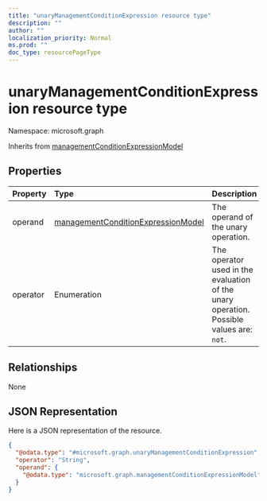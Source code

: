 ```yaml
---
title: "unaryManagementConditionExpression resource type"
description: ""
author: ""
localization_priority: Normal
ms.prod: ""
doc_type: resourcePageType
---
```


# unaryManagementConditionExpression resource type


Namespace: microsoft.graph




Inherits from [managementConditionExpressionModel](../resources/managementconditionexpressionmodel.md)

## Properties
|Property|Type|Description|
|:---|:---|:---|
|operand|[managementConditionExpressionModel](../resources/managementconditionexpressionmodel.md)|The operand of the unary operation.|
|operator|Enumeration|The operator used in the evaluation of the unary operation. Possible values are: `not`.|

## Relationships
None

## JSON Representation
Here is a JSON representation of the resource.
<!-- {
  "blockType": "resource",
  "@odata.type": "microsoft.graph.unaryManagementConditionExpression"
}
-->
``` json
{
  "@odata.type": "#microsoft.graph.unaryManagementConditionExpression",
  "operator": "String",
  "operand": {
    "@odata.type": "microsoft.graph.managementConditionExpressionModel"
  }
}
```

